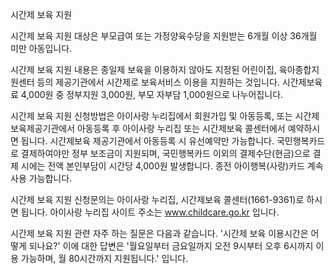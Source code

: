 시간제 보육 지원


시간제 보육 지원 대상은 부모급여 또는 가정양육수당을 지원받는 6개월 이상 36개월 미만 아동입니다.


시간제 보육 지원 내용은 종일제 보육을 이용하지 않아도 지정된 어린이집, 육아종합지원센터 등의 제공기관에서 시간제로 보육서비스 이용을 지원하는 것입니다. 시간제보육료 4,000원 중 정부지원 3,000원, 부모 자부담 1,000원으로 나누어집니다.


시간제 보육 지원 신청방법은 아이사랑 누리집에서 회원가입 및 아동등록, 또는 시간제보육제공기관에서 아동등록 후 아이사랑 누리집 또는 시간제보육 콜센터에서 예약하시면 됩니다.
시간제보육 제공기관에서 아동등록 시 유선예약만 가능합니다. 국민행복카드로 결제하여야만 정부 보조금이 지원되며, 국민행복카드 이외의 결제수단(현금)으로 결제 시에는 전액 본인부담이 시간당 4,000원 발생합니다. 
종전 아이행복(사랑)카드 계속 사용 가능합니다.


시간제 보육 지원 신청문의는 아이사랑 누리집, 시간제보육 콜센터(1661-9361)로 하시면 됩니다.
아이사랑 누리집 사이트 주소는 www.childcare.go.kr 입니다.


시간제 보육 지원 관련 자주 하는 질문은 다음과 같습니다.
'시간제 보육 이용시간은 어떻게 되나요?' 이에 대한 답변은 '월요일부터 금요일까지 오전 9시부터 오후 6시까지 이용 가능하며, 월 80시간까지 지원됩니다.' 입니다.